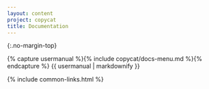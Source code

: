 ```yaml
---
layout: content
project: copycat
title: Documentation
---
```


{:.no-margin-top}
<div id="doc-index" project="copycat">
{% capture usermanual %}{% include copycat/docs-menu.md %}{% endcapture %}
{{ usermanual | markdownify }}
</div>

{% include common-links.html %}